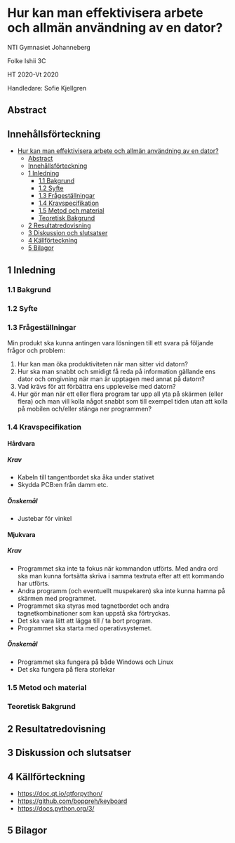 # Hur kan man effektivisera arbete och allmän användning av en dator?

NTI Gymnasiet Johanneberg

Folke Ishii 3C

HT 2020-Vt 2020

Handledare: Sofie Kjellgren

## Abstract

## Innehållsförteckning

- [Hur kan man effektivisera arbete och allmän användning av en dator?](#hur-kan-man-effektivisera-arbete-och-allmän-användning-av-en-dator?)
  * [Abstract](#abstract)
  * [Innehållsförteckning](#innehållsförteckning)
  * [1 Inledning](#1-inledning)
    + [1.1 Bakgrund](#11-bakgrund)
    + [1.2 Syfte](#12-syfte)
    + [1.3 Frågeställningar](#13-frågeställningar)
    + [1.4 Kravspecifikation](#14-kravspecifikation)
    + [1.5 Metod och material](#15-metod-och-material)
    + [Teoretisk Bakgrund](#teoretisk-bakgrund)
  * [2 Resultatredovisning](#2-resultatredovisning)
  * [3 Diskussion och slutsatser](#3-diskussion-och-slutsatser)
  * [4 Källförteckning](#4-källförteckning)
  * [5 Bilagor](#5-bilagor)


## 1 Inledning

### 1.1 Bakgrund

### 1.2 Syfte

### 1.3 Frågeställningar

Min produkt ska kunna antingen vara lösningen till ett svara på följande frågor och problem:

1. Hur kan man öka produktiviteten när man sitter vid datorn?
2. Hur ska man snabbt och smidigt få reda på information gällande ens dator och omgivning när man är upptagen med annat på datorn?
3. Vad krävs för att förbättra ens upplevelse med datorn?
4. Hur gör man när ett eller flera program tar upp all yta på skärmen (eller flera) och man vill kolla något snabbt som till exempel tiden utan att kolla på mobilen och/eller stänga ner programmen?


### 1.4 Kravspecifikation

#### Hårdvara

##### Krav

* Kabeln till tangentbordet ska åka under stativet
* Skydda PCB:en från damm etc.

##### Önskemål

* Justebar för vinkel

#### Mjukvara

##### Krav

* Programmet ska inte ta fokus när kommandon utförts. Med andra ord ska man kunna fortsätta skriva i samma textruta efter att ett kommando har utförts.
* Andra programm (och eventuellt muspekaren) ska inte kunna hamna på skärmen med programmet.
* Programmet ska styras med tagnetbordet och andra tagnetkombinationer som kan uppstå ska förtryckas.
* Det ska vara lätt att lägga till / ta bort program.
* Programmet ska starta med operativsystemet.

##### Önskemål

* Programmet ska fungera på både Windows och Linux
* Det ska fungera på flera storlekar

### 1.5 Metod och material

### Teoretisk Bakgrund

## 2 Resultatredovisning

## 3 Diskussion och slutsatser

## 4 Källförteckning

* https://doc.qt.io/qtforpython/
* https://github.com/boppreh/keyboard
* https://docs.python.org/3/

## 5 Bilagor